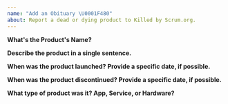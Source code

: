 ```yaml
---
name: "Add an Obituary \U0001F480"
about: Report a dead or dying product to Killed by Scrum.org.
---
```


**What's the Product's Name?**

**Describe the product in a single sentence.**

**When was the product launched? Provide a specific date, if possible.**

**When was the product discontinued? Provide a specific date, if possible.**

**What type of product was it? App, Service, or Hardware?**
